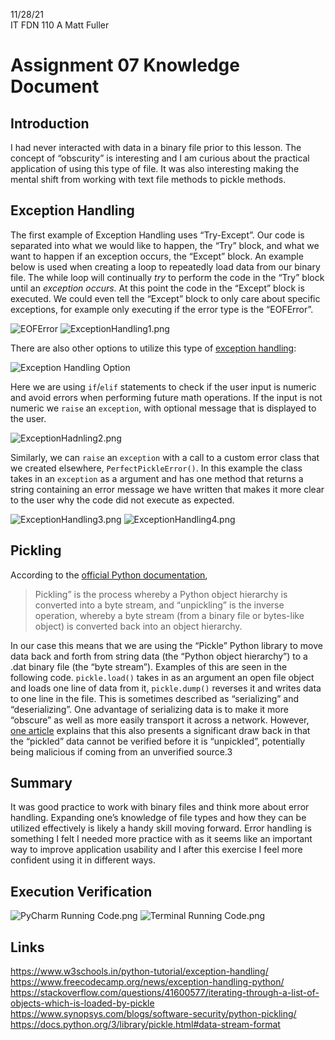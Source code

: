 11/28/21  
IT FDN 110 A 
Matt Fuller
# Assignment 07 Knowledge Document

## Introduction
I had never interacted with data in a binary file prior to this lesson. The concept of “obscurity” is interesting and I am curious about the practical application of using this type of file. It was also interesting making the mental shift from working with text file methods to pickle methods.


## Exception Handling
The first example of Exception Handling uses “Try-Except”. Our code is separated into what we would like to happen, the “Try” block, and what we want to happen if an exception occurs, the “Except” block. An example below is used when creating a loop to repeatedly load data from our binary file. The while loop will continually *try* to perform the code in the “Try” block until an *exception occurs*. At this point the code in the “Except” block is executed. We could even tell the “Except” block to only care about specific exceptions, for example only executing if the error type is the “EOFError”.

![EOFError](/../main/assets/images/EFError.png)
![ExceptionHandling1.png](/../main/assets/images/ExceptionHandling1.png)  

There are also other options to utilize this type of [exception handling](https://www.w3schools.in/python-tutorial/exception-handling/):

![Exception Handling Option](/../main/assets/images/TryExceptExamples.png)  

Here we are using `if`/`elif` statements to check if the user input is numeric and avoid errors when performing future math operations. If the input is not numeric we `raise` an `exception`, with optional message that is displayed to the user.

![ExceptionHadnling2.png](/../main/assets/images/ExceptionHadnling2.png)  

Similarly, we can `raise` an `exception` with a call to a custom error class that we created elsewhere, `PerfectPickleError()`. In this example the class takes in an `exception` as a argument and has one method that returns a string containing an error message we have written that makes it more clear to the user why the code did not execute as expected.  

![ExceptionHandling3.png](/../main/assets/images/ExceptionHandling3.png)
![ExceptionHandling4.png](/../main/assets/images/ExceptionHandling4.png)

## Pickling
According to the [official Python documentation](https://docs.python.org/3/library/pickle.html#data-stream-format),
> Pickling” is the process whereby a Python object hierarchy is converted into a byte stream, and “unpickling” is the inverse operation, whereby a byte stream (from a binary file or bytes-like object) is converted back into an object hierarchy.
     
In our case this means that we are using the “Pickle” Python library to move data back and forth from string data (the “Python object hierarchy”) to a .dat binary file (the “byte stream”). Examples of this are seen in the following code.
`pickle.load()` takes in as an argument an open file object and loads one line of data from it, `pickle.dump()` reverses it and writes data to one line in the file. This is sometimes described as “serializing” and “deserializing”.
One advantage of serializing data is to make it more “obscure” as well as more easily transport it across a network. However, [one article](https://www.synopsys.com/blogs/software-security/python-pickling/) explains that this also presents a significant draw back in that the “pickled” data cannot be verified before it is “unpickled”, potentially being malicious if coming from an unverified source.3

## Summary
It was good practice to work with binary files and think more about error handling. Expanding one’s knowledge of file types and how they can be utilized effectively is likely a handy skill moving forward. Error handling is something I felt I needed more practice with as it seems like an important way to improve application usability and I after this exercise I feel more confident using it in different ways.  

## Execution Verification
![PyCharm Running Code.png](/../main/assets/images/PyCharmRunningCode.png)
![Terminal Running Code.png](/../main/assets/images/TerminalRunningCode.png)

## Links
https://www.w3schools.in/python-tutorial/exception-handling/
https://www.freecodecamp.org/news/exception-handling-python/
https://stackoverflow.com/questions/41600577/iterating-through-a-list-of-objects-which-is-loaded-by-pickle
https://www.synopsys.com/blogs/software-security/python-pickling/
https://docs.python.org/3/library/pickle.html#data-stream-format
